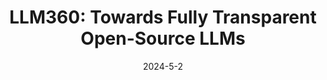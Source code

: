 ---
title: "LLM360: Towards Fully Transparent Open-Source LLMs"
excerpt: 'Z. Liu, A. Qiao, W. Neiswanger, H. Wang, B. Tan, T. Tao, J. Li, Y. Wang, S. Sun, O. Pangarkar, R. Fan, Y. Gu, V. Miller, Y. Zhuang, G. He, H. Li, F. Koto, L. Tang, N. Ranjan, Z. Shen, R. Iriondo, C. Mu, Z. Hu, M. Schulze, P. Nakov, T. Baldwin, E. P. Xing, COLM 2024 \[[arXiv](https://arxiv.org/abs/2312.06550)\]'
date: 2024-5-2
venue: 'COLM'
pubtype: '2024'
excerpt_separator: ""
---